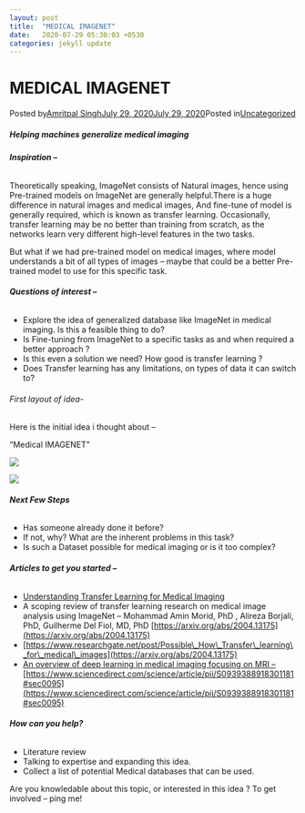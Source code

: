 ```yaml
---
layout: post
title:  "MEDICAL IMAGENET"
date:   2020-07-29 05:30:03 +0530
categories: jekyll update
---
```



MEDICAL IMAGENET
================

Posted by[Amritpal Singh](https://amritpal001.wordpress.com/author/ap4singh/)[July 29, 2020July 29, 2020](https://amritpal001.wordpress.com/2020/07/29/medical-imagenet/)Posted in[Uncategorized](https://amritpal001.wordpress.com/category/uncategorized/)

##### **Helping machines generalize medical imaging**

###### **Inspiration –**

Theoretically speaking, ImageNet consists of Natural images, hence using Pre-trained models on ImageNet are generally helpful.There is a huge difference in natural images and medical images, And fine-tune of model is generally required, which is known as transfer learning. Occasionally, transfer learning may be no better than training from scratch, as the networks learn very different high-level features in the two tasks.

But what if we had pre-trained model on medical images, where model understands a bit of all types of images – maybe that could be a better Pre-trained model to use for this specific task.

###### **Questions of interest –**

*   Explore the idea of generalized database like ImageNet in medical imaging. Is this a feasible thing to do?
*   Is Fine-tuning from ImageNet to a specific tasks as and when required a better approach ?
*   Is this even a solution we need? How good is transfer learning ?
*   Does Transfer learning has any limitations, on types of data it can switch to?

###### First layout of idea-

Here is the initial idea i thought about –

“Medical IMAGENET”

![](https://amritpal001.files.wordpress.com/2020/07/null-19.png)

![](https://amritpal001.files.wordpress.com/2020/07/null.jpeg)

###### **Next Few Steps**

*   Has someone already done it before?
*   If not, why? What are the inherent problems in this task?
*   Is such a Dataset possible for medical imaging or is it too complex?

###### **Articles to get you started –**

*   [Understanding Transfer Learning for Medical Imaging](https://ai.googleblog.com/2019/12/understanding-transfer-learning-for.html)
*   A scoping review of transfer learning research on medical image analysis using ImageNet – Mohammad Amin Morid, PhD , Alireza Borjali, PhD, Guilherme Del Fiol, MD, PhD [https://arxiv.org/abs/2004.13175](https://arxiv.org/abs/2004.13175)
*   [https://www.researchgate.net/post/Possible\_How\_Transfer\_learning\_for\_medical\_images](https://arxiv.org/abs/2004.13175)
*   [An overview of deep learning in medical imaging focusing on MRI –](https://arxiv.org/abs/2004.13175) [https://www.sciencedirect.com/science/article/pii/S0939388918301181#sec0095](https://www.sciencedirect.com/science/article/pii/S0939388918301181#sec0095)

###### **How can you help?**

*   Literature review
*   Talking to expertise and expanding this idea.
*   Collect a list of potential Medical databases that can be used.

Are you knowledable about this topic, or interested in this idea ? To get involved – ping me!




[jekyll-docs]: https://jekyllrb.com/docs/home
[jekyll-gh]:   https://github.com/jekyll/jekyll
[jekyll-talk]: https://talk.jekyllrb.com/
